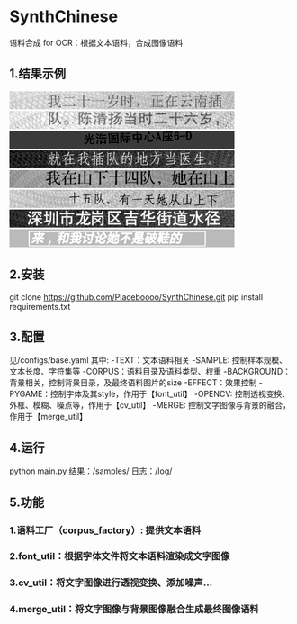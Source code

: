 # SynthChinese
语料合成 for OCR：根据文本语料，合成图像语料

## 1.结果示例
![1.jpg](./demo/1.jpg)
![2.jpg](./demo/2.jpg)
![3.jpg](./demo/3.jpg)
![4.jpg](./demo/4.jpg)
![5.jpg](./demo/5.jpg)
![6.jpg](./demo/6.jpg)
![7.jpg](./demo/7.jpg)
![8.jpg](./demo/8.jpg)

## 2.安装
git clone  https://github.com/Placeboooo/SynthChinese.git
pip install requirements.txt
## 3.配置
见/configs/base.yaml
其中:
  -TEXT：文本语料相关
    -SAMPLE: 控制样本规模、文本长度、字符集等
    -CORPUS：语料目录及语料类型、权重
  -BACKGROUND：背景相关，控制背景目录，及最终语料图片的size
  -EFFECT：效果控制
    -PYGAME：控制字体及其style，作用于【font_util】
    -OPENCV: 控制透视变换、外框、模糊、噪点等，作用于【cv_util】
    -MERGE: 控制文字图像与背景的融合，作用于【merge_util】
## 4.运行
python main.py
结果：/samples/
日志：/log/

## 5.功能
### 1.语料工厂（corpus_factory）: 提供文本语料
### 2.font_util：根据字体文件将文本语料渲染成文字图像
### 3.cv_util：将文字图像进行透视变换、添加噪声...
### 4.merge_util：将文字图像与背景图像融合生成最终图像语料


